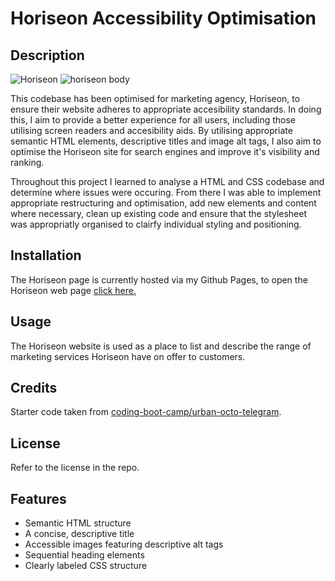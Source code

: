 # Horiseon Accessibility Optimisation

## Description

![Horiseon](https://github.com/ashlynmcgarry/horiseon-accessibility-seo/assets/166701777/ca8f9654-1c22-4587-b22e-68f5647bcd85)
![horiseon body](https://github.com/ashlynmcgarry/horiseon-accessibility-seo/assets/166701777/05e6b832-2d72-4b33-8b18-8c8c5b90d102)

This codebase has been optimised for marketing agency, Horiseon, to ensure their website adheres to appropriate accesibility standards. In doing this, I aim to provide a better experience for all users, including those utilising screen readers and accesibility aids. By utilising appropriate semantic HTML elements, descriptive titles and image alt tags, I also aim to optimise the Horiseon site for search engines and improve it's visibility and ranking. 

Throughout this project I learned to analyse a HTML and CSS codebase and determine where issues were occuring. From there I was able to implement appropriate restructuring and optimisation, add new elements and content where necessary, clean up existing code and ensure that the stylesheet was appropriatly organised to clairfy individual styling and positioning. 

## Installation

The Horiseon page is currently hosted via my Github Pages, to open the Horiseon web page [click here.](https://ashlynmcgarry.github.io/horiseon-accessibility-seo/)

## Usage

The Horiseon website is used as a place to list and describe the range of marketing services Horiseon have on offer to customers. 

## Credits

Starter code taken from [coding-boot-camp/urban-octo-telegram](https://github.com/coding-boot-camp/urban-octo-telegram).

## License

Refer to the license in the repo.

## Features

- Semantic HTML structure
- A concise, descriptive title
- Accessible images featuring descriptive alt tags
- Sequential heading elements
- Clearly labeled CSS structure
